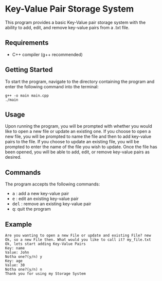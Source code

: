 # Key-Value Pair Storage System
This program provides a basic Key-Value pair storage system with the ability to add, edit, and remove key-value pairs from a .txt file.

## Requirements
- C++ compiler (g++ recommended)

## Getting Started
To start the program, navigate to the directory containing the program and enter the following command into the terminal:

```
g++ -o main main.cpp
./main
```

## Usage
Upon running the program, you will be prompted with whether you would like to open a new file or update an existing one. If you choose to open a new file, you will be prompted to name the file and then to add key-value pairs to the file. If you choose to update an existing file, you will be prompted to enter the name of the file you wish to update. Once the file has been opened, you will be able to add, edit, or remove key-value pairs as desired.

## Commands
The program accepts the following commands:

- <samp>a</samp> : add a new key-value pair
- <samp>e</samp> : edit an existing key-value pair
- <samp>del</samp> : remove an existing key-value pair
- <samp>q</samp>: quit the program

## Example
```
Are you wanting to open a new File or update and existing File? new
Ok, so a new File then. What would you like to call it? my_file.txt
Ok, lets start adding Key-Value Pairs
Key: name
Value: John
Notha one?(y/n) y
Key: age
Value: 30
Notha one?(y/n) n
Thank you for using my Storage System
```